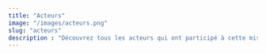```yaml
---
title: "Acteurs"
image: "/images/acteurs.png" 
slug: "acteurs"
description : "Découvrez tous les acteurs qui ont participé à cette mission"
---
```

